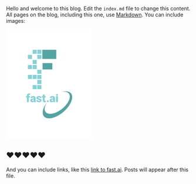 Hello and welcome to this blog. Edit the `index.md` file to change this content. All pages on the blog, including this one, use [Markdown](https://guides.github.com/features/mastering-markdown/). You can include images:

![Image of fast.ai logo](images/logo.png)

## ❤❤❤❤❤

And you can include links, like this [link to fast.ai](https://www.fast.ai). Posts will appear after this file. 
